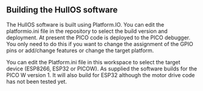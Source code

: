 ## Building the HullOS software
The HullOS software is built using Platform.IO. You can edit the platformio.ini file in the repository to select the build version and deployment. At present the PICO code is deployed to the PICO debugger. You only need to do this if you want to change the assignment of the GPIO pins or add/change features or change the target platform. 

You can edit the Platform.ini file in this workspace to select the target device (ESP8266, ESP32 or PICOW). As supplied the software builds for the PICO W version 1. It will also build for ESP32 although the motor drive code has not been tested yet. 
